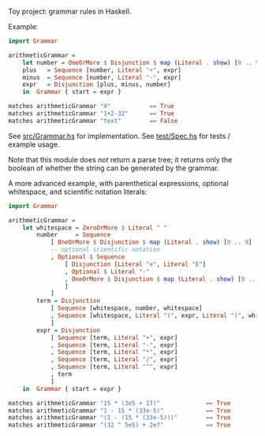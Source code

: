 
Toy project: grammar rules in Haskell.

Example:

```haskell
import Grammar

arithmeticGrammar =
    let number = OneOrMore $ Disjunction $ map (Literal . show) [0 .. 9]
	plus   = Sequence [number, Literal "+", expr]
	minus  = Sequence [number, Literal "-", expr]
	expr   = Disjunction [plus, minus, number]
    in  Grammar { start = expr }

matches arithmeticGrammar "4"           == True
matches arithmeticGrammar "1+2-32"      == True
matches arithmeticGrammar "text"        == False
```

See [src/Grammar.hs](./src/Grammar.hs) for implementation.
See [test/Spec.hs](./test/Spec.hs) for tests / example usage.

Note that this module does *not* return a parse tree; it returns only the
boolean of whether the string can be generated by the grammar.


A more advanced example, with parenthetical expressions, optional whitespace,
and scientific notation literals:

```haskell
import Grammar

arithmeticGrammar =
    let whitespace = ZeroOrMore $ Literal " "
        number     = Sequence
            [ OneOrMore $ Disjunction $ map (Literal . show) [0 .. 9]
            -- optional scientific notation
            , Optional $ Sequence
                [ Disjunction [Literal "e", Literal "E"]
                , Optional $ Literal "-"
                , OneOrMore $ Disjunction $ map (Literal . show) [0 .. 9]
                ]
            ]
        term = Disjunction
            [ Sequence [whitespace, number, whitespace]
            , Sequence [whitespace, Literal "(", expr, Literal ")", whitespace]
            ]
        expr = Disjunction
            [ Sequence [term, Literal "+", expr]
            , Sequence [term, Literal "-", expr]
            , Sequence [term, Literal "*", expr]
            , Sequence [term, Literal "/", expr]
            , Sequence [term, Literal "^", expr]
            , term
            ]
    in  Grammar { start = expr }

matches arithmeticGrammar "15 * (3e5 + 17)"             == True
matches arithmeticGrammar "1 - 15 * (33e-5)"            == True
matches arithmeticGrammar "(1 - (15 * (33e-5)))"        == True
matches arithmeticGrammar "(32 ^ 5e5) + 2e7"            == True
```



